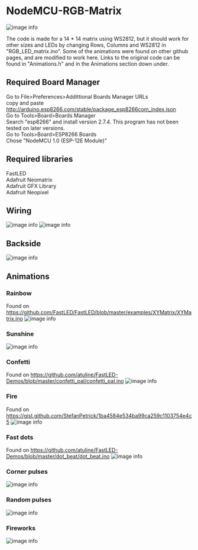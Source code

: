 # NodeMCU-RGB-Matrix  

![image info](https://github.com/AndreasVJ/NodeMCU-RGB-Matrix/blob/main/images/rainbow_with_powerbank.JPG?raw=true)

The code is made for a 14 * 14 matrix using WS2812, but it should work for other sizes and LEDs by changing Rows, Columns and WS2812 in "RGB_LED_matrix.ino".
Some of the animations were found on other github pages, and are modified to work here. Links to the original code can be found in "Animations.h" and in the Animations section down under.

## Required Board Manager  

  Go to File>Preferences>Addittional Boards Manager URLs  
  copy and paste <http://arduino.esp8266.com/stable/package_esp8266com_index.json>  
  Go to Tools>Board>Boards Manager  
  Search "esp8266" and install version 2.7.4. This program has not been tested on later versions.  
  Go to Tools>Board>ESP8266 Boards  
  Chose "NodeMCU 1.0 (ESP-12E Module)"  

## Required libraries  

  FastLED  
  Adafruit Neomatrix  
  Adafruit GFX Library  
  Adafruit Neopixel  

## Wiring

![image info](https://github.com/AndreasVJ/NodeMCU-RGB-Matrix/blob/main/images/inside.JPG?raw=true)
![image info](https://github.com/AndreasVJ/NodeMCU-RGB-Matrix/blob/main/images/front.JPG)

## Backside

![image info](https://github.com/AndreasVJ/NodeMCU-RGB-Matrix/blob/main/images/backside.JPG?raw=true)

## Animations

### Rainbow

Found on <https://github.com/FastLED/FastLED/blob/master/examples/XYMatrix/XYMatrix.ino>
![image info](https://github.com/AndreasVJ/NodeMCU-RGB-Matrix/blob/main/images/rainbow.JPG?raw=true)

### Sunshine

![image info](https://github.com/AndreasVJ/NodeMCU-RGB-Matrix/blob/main/images/sunshine.JPG?raw=true)

### Confetti

Found on <https://github.com/atuline/FastLED-Demos/blob/master/confetti_pal/confetti_pal.ino>
![image info](https://github.com/AndreasVJ/NodeMCU-RGB-Matrix/blob/main/images/confetti.JPG?raw=true)

### Fire

Found on <https://gist.github.com/StefanPetrick/1ba4584e534ba99ca259c1103754e4c5>
![image info](https://github.com/AndreasVJ/NodeMCU-RGB-Matrix/blob/main/images/fire.JPG?raw=true)

### Fast dots

Found on <https://github.com/atuline/FastLED-Demos/blob/master/dot_beat/dot_beat.ino>
![image info](https://github.com/AndreasVJ/NodeMCU-RGB-Matrix/blob/main/images/fast_dots.JPG?raw=true)

### Corner pulses

![image info](https://github.com/AndreasVJ/NodeMCU-RGB-Matrix/blob/main/images/corner_pulses.JPG?raw=true)

### Random pulses

![image info](https://github.com/AndreasVJ/NodeMCU-RGB-Matrix/blob/main/images/random_pulses.JPG?raw=true)

### Fireworks

![image info](https://github.com/AndreasVJ/NodeMCU-RGB-Matrix/blob/main/images/fireworks.JPG?raw=true)
